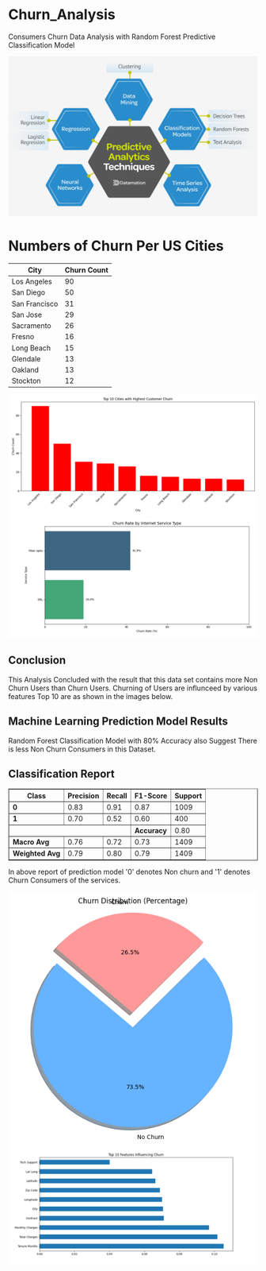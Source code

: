 # Churn_Analysis
Consumers Churn Data Analysis with Random Forest Predictive Classification Model

![Predict Modeling](predicmodel.png)


<h1>Numbers of Churn Per US Cities</h1>

| City           | Churn Count |
|----------------|-------------|
| Los Angeles    | 90          |
| San Diego      | 50          |
| San Francisco  | 31          |
| San Jose       | 29          |
| Sacramento     | 26          |
| Fresno         | 16          |
| Long Beach     | 15          |
| Glendale       | 13          |
| Oakland        | 13          |
| Stockton       | 12          |

![Churn by City](Figure_1.png)
![Churn by Service](Figure_3.png)

<h2>Conclusion</h2>
<pr>This Analysis Concluded with the result that this data set contains more Non Churn Users than Churn Users. Churning of Users are influnceed by various features Top 10 are as shown in the images below. </pr>

<h2>Machine Learning Prediction Model Results</h2>
<pr> Random Forest Classification Model with 80% Accuracy also Suggest There is less Non Churn Consumers in this Dataset. </pr>

<h2>Classification Report</h2>

<table border="1" cellpadding="5" cellspacing="0">
  <thead>
    <tr>
      <th>Class</th>
      <th>Precision</th>
      <th>Recall</th>
      <th>F1-Score</th>
      <th>Support</th>
    </tr>
  </thead>
  <tbody>
    <tr>
      <td><strong>0</strong></td>
      <td>0.83</td>
      <td>0.91</td>
      <td>0.87</td>
      <td>1009</td>
    </tr>
    <tr>
      <td><strong>1</strong></td>
      <td>0.70</td>
      <td>0.52</td>
      <td>0.60</td>
      <td>400</td>
    </tr>
    <tr>
      <td colspan="3"></td>
      <td><strong>Accuracy</strong></td>
      <td>0.80</td>
    </tr>
    <tr>
      <td><strong>Macro Avg</strong></td>
      <td>0.76</td>
      <td>0.72</td>
      <td>0.73</td>
      <td>1409</td>
    </tr>
    <tr>
      <td><strong>Weighted Avg</strong></td>
      <td>0.79</td>
      <td>0.80</td>
      <td>0.79</td>
      <td>1409</td>
    </tr>
  </tbody>
</table>


<pr> In above report of prediction model '0' denotes Non churn and '1' denotes Churn Consumers of the services. </pr>
      
![Churn VS Non Churn](Figure_4.png)
![Factors of Churn](Fig_1.png)

